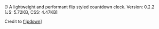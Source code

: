 
⏰ A lightweight and performant flip styled countdown clock.
Version: 0.2.2 [JS: 5.72KB, CSS: 4.47KB]

Credit to [flipdown](https://github.com/PButcher/flipdow)]
